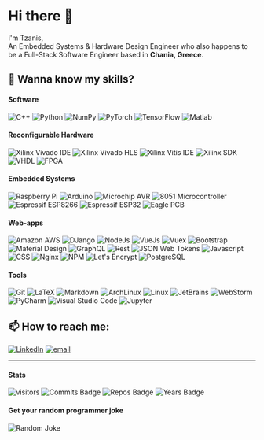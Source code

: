 # Hi there 👋

<!--
**TFotakis/TFotakis** is a ✨ _special_ ✨ repository because its `README.md` (this file) appears on your GitHub profile.

Here are some ideas to get you started:

- 🔭 I’m currently working on ...
- 🌱 I’m currently learning ...
- 👯 I’m looking to collaborate on ...
- 🤔 I’m looking for help with ...
- 💬 Ask me about ...
- 📫 How to reach me: ...
- 😄 Pronouns: ...
- ⚡ Fun fact: ...

Get more ideas on https://github.com/abhisheknaiidu/awesome-github-profile-readme 
-->

I'm Tzanis,  
An Embedded Systems & Hardware Design Engineer who also happens to be a Full-Stack Software Engineer based in <b>Chania, Greece</b>.

## 🔭 Wanna know my skills?
<!-- ![Example](https://img.shields.io/static/v1?label=<LABEL>&message=<MESSAGE>&color=<COLOR>&style=flat-square&logo=<LOGO>&logoColor=<COLOR>) -->
#### Software
![C++](https://img.shields.io/static/v1?label=&message=C/C%2b%2b&color=00599C&style=for-the-badge&logo=C%2b%2b&logoColor=white&maxAge=604800)
![Python](https://img.shields.io/static/v1?label=&message=Python&color=3776AB&style=for-the-badge&logo=Python&logoColor=white&maxAge=604800)
![NumPy](https://img.shields.io/static/v1?label=&message=NumPy&color=013243&style=for-the-badge&logo=NumPy&logoColor=white&maxAge=604800)
![PyTorch](https://img.shields.io/static/v1?label=&message=PyTorch&color=EE4C2C&style=for-the-badge&logo=PyTorch&logoColor=white&maxAge=604800)
![TensorFlow](https://img.shields.io/static/v1?label=&message=TensorFlow&color=FF6F00&style=for-the-badge&logo=TensorFlow&logoColor=white&maxAge=604800)
![Matlab](https://img.shields.io/static/v1?label=&message=Matlab&color=0076A8&style=for-the-badge&logo=Mathworks&logoColor=white&maxAge=604800)

#### Reconfigurable Hardware
![Xilinx Vivado IDE](https://img.shields.io/static/v1?label=&message=Xilinx%20Vivado%20IDE&color=E00000&style=for-the-badge&logo=&logoColor=white&maxAge=604800)
![Xilinx Vivado HLS](https://img.shields.io/static/v1?label=&message=Xilinx%20Vivado%20HLS&color=E00000&style=for-the-badge&logo=&logoColor=white&maxAge=604800)
![Xilinx Vitis IDE](https://img.shields.io/static/v1?label=&message=Xilinx%20Vitis%20IDE&color=E00000&style=for-the-badge&logo=&logoColor=white&maxAge=604800)
![Xilinx SDK](https://img.shields.io/static/v1?label=&message=Xilinx%20SDK&color=E00000&style=for-the-badge&logo=&logoColor=white&maxAge=604800)
![VHDL](https://img.shields.io/static/v1?label=&message=VHDL&color=FFA500&style=for-the-badge&logo=&logoColor=white&maxAge=604800)
![FPGA](https://img.shields.io/static/v1?label=&message=FPGA&color=FFA500&style=for-the-badge&logo=&logoColor=white&maxAge=604800)

#### Embedded Systems
![Raspberry Pi](https://img.shields.io/static/v1?label=&message=Raspberry%20Pi&color=C51A4A&style=for-the-badge&logo=Raspberry-Pi&logoColor=white&maxAge=604800)
![Arduino](https://img.shields.io/static/v1?label=&message=Arduino&color=00979D&style=for-the-badge&logo=Arduino&logoColor=white&maxAge=604800)
![Microchip AVR](https://img.shields.io/static/v1?label=&message=Atmel%20AVR&color=EE2A24&style=for-the-badge&logo=&logoColor=white&maxAge=604800)
![8051 Microcontroller](https://img.shields.io/static/v1?label=&message=8051%20Microcontroller&color=EE2A24&style=for-the-badge&logo=&logoColor=white&maxAge=604800)
![Espressif ESP8266](https://img.shields.io/static/v1?label=&message=Espressif%20ESP8266&color=E7352C&style=for-the-badge&logo=&logoColor=white&maxAge=604800)
![Espressif ESP32](https://img.shields.io/static/v1?label=&message=Espressif%20ESP32&color=E7352C&style=for-the-badge&logo=&logoColor=white&maxAge=604800)
![Eagle PCB](https://img.shields.io/static/v1?label=&message=Eagle%20PCB&color=F1AA3F&style=for-the-badge&logo=&logoColor=white&maxAge=604800)

#### Web-apps
![Amazon AWS](https://img.shields.io/static/v1?label=&message=AWS%20Microservices&color=232F3E&style=for-the-badge&logo=amazon-aws&logoColor=white&maxAge=604800&maxAge=604800)
![DJango](https://img.shields.io/static/v1?label=&message=DJango&color=092E20&style=for-the-badge&logo=Django&logoColor=white&maxAge=604800)
![NodeJs](https://img.shields.io/static/v1?label=&message=NodeJS&color=339933&style=for-the-badge&logo=Node.js&logoColor=white&maxAge=604800)
![VueJs](https://img.shields.io/static/v1?label=&message=Vue&color=4FC08D&style=for-the-badge&logo=Vue.js&logoColor=white&maxAge=604800)
![Vuex](https://img.shields.io/static/v1?label=&message=Vuex&color=4FC08D&style=for-the-badge&logo=&logoColor=white&maxAge=604800)
![Bootstrap](https://img.shields.io/static/v1?label=&message=Bootstrap&color=563D7C&style=for-the-badge&logo=Bootstrap&logoColor=white&maxAge=604800)
![Material Design](https://img.shields.io/static/v1?label=&message=Material%20Design&color=757575&style=for-the-badge&logo=Material-Design&logoColor=white&maxAge=604800)
![GraphQL](https://img.shields.io/static/v1?label=&message=GraphQL&color=E10098&style=for-the-badge&logo=GraphQL&logoColor=white&maxAge=604800)
![Rest](https://img.shields.io/static/v1?label=&message=Rest&color=43853D&style=for-the-badge&logo=&logoColor=white&maxAge=604800)
![JSON Web Tokens](https://img.shields.io/static/v1?label=&message=JSON%20Web%20Tokens&color=000000&style=for-the-badge&logo=JSON-Web-Tokens&logoColor=white&maxAge=604800)
![Javascript](https://img.shields.io/static/v1?label=&message=Javascript&color=F7DF1E&style=for-the-badge&logo=Javascript&logoColor=black&maxAge=604800)
![CSS](https://img.shields.io/static/v1?label=&message=CSS&color=1572B6&style=for-the-badge&logo=CSS3&logoColor=white&maxAge=604800)
![Nginx](https://img.shields.io/static/v1?label=&message=Nginx&color=269539&style=for-the-badge&logo=Nginx&logoColor=white&maxAge=604800)
![NPM](https://img.shields.io/static/v1?label=&message=NPM&color=CB3837&style=for-the-badge&logo=NPM&logoColor=white&maxAge=604800)
![Let's Encrypt](https://img.shields.io/static/v1?label=&message=Let%27s%20Encrypt&color=003A70&style=for-the-badge&logo=let’s-encrypt&logoColor=white&maxAge=604800)
![PostgreSQL](https://img.shields.io/static/v1?label=&message=PostgreSQL&color=336791&style=for-the-badge&logo=postgresql&logoColor=white&maxAge=604800)

#### Tools
![Git](https://img.shields.io/static/v1?label=&message=Git&color=F05032&style=for-the-badge&logo=git&logoColor=white&maxAge=604800)
![LaTeX](https://img.shields.io/static/v1?label=&message=LaTeX&color=008080&style=for-the-badge&logo=latex&logoColor=white&maxAge=604800)
![Markdown](https://img.shields.io/static/v1?label=&message=Markdown&color=000000&style=for-the-badge&logo=Markdown&logoColor=white&maxAge=604800)
![ArchLinux](https://img.shields.io/static/v1?label=&message=Arch%20Linux&color=1793D1&style=for-the-badge&logo=Arch-Linux&logoColor=white&maxAge=604800)
![Linux](https://img.shields.io/static/v1?label=&message=Linux&color=FCC624&style=for-the-badge&logo=Linux&logoColor=black&maxAge=604800)
![JetBrains](https://img.shields.io/static/v1?label=&message=JetBrains&color=000000&style=for-the-badge&logo=JetBrains&logoColor=white&maxAge=604800)
![WebStorm](https://img.shields.io/static/v1?label=&message=WebStorm&color=000000&style=for-the-badge&logo=WebStorm&logoColor=white&maxAge=604800)
![PyCharm](https://img.shields.io/static/v1?label=&message=PyCharm&color=000000&style=for-the-badge&logo=PyCharm&logoColor=white&maxAge=604800)
![Visual Studio Code](https://img.shields.io/static/v1?label=&message=Visual%20Studio%20Code&color=007ACC&style=for-the-badge&logo=Visual-Studio-Code&logoColor=white&maxAge=604800)
![Jupyter](https://img.shields.io/static/v1?label=&message=Jupyter&color=F37626&style=for-the-badge&logo=Jupyter&logoColor=white&maxAge=604800)

                                                                                                                           
## 📫 How to reach me:
[![LinkedIn](https://img.shields.io/static/v1?label=&message=LinkedIn&color=0077B5&style=for-the-badge&logo=linkedin&logoColor=white&maxAge=604800)](https://www.linkedin.com/in/fotakistzanis/)
[![email](https://img.shields.io/static/v1?label=&message=fotakistzanis@gmail.com&color=D14836&style=for-the-badge&logo=Gmail&logoColor=white&maxAge=604800)](mailto:fotakistzanis@gmail.com)

<hr>

#### Stats
![visitors](https://img.shields.io/badge/dynamic/json?label=Visitors&color=0077B5&style=for-the-badge&query=value&url=https%3A%2F%2Fapi.countapi.xyz%2Fhit%2FTFotakis%2FTFotakis)
![Commits Badge](https://badges.pufler.dev/commits/all/TFotakis?label=This%20year's%20commits&color=0077B5&style=for-the-badge)
![Repos Badge](https://badges.pufler.dev/repos/TFotakis?&color=0077B5&style=for-the-badge)
![Years Badge](https://badges.pufler.dev/years/TFotakis?&label=Years%20active%20user&color=0077B5&style=for-the-badge)

#### Get your random programmer joke
![Random Joke](https://readme-jokes.vercel.app/api?theme=vue&borderColor=00000000)

